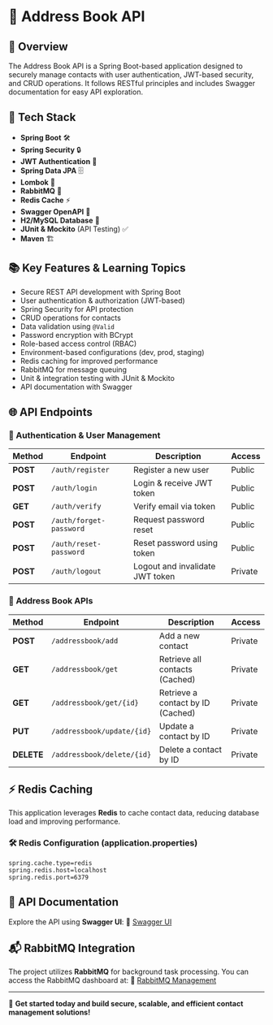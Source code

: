 # 📒 Address Book API

## 📝 Overview
The Address Book API is a Spring Boot-based application designed to securely manage contacts with user authentication, JWT-based security, and CRUD operations. It follows RESTful principles and includes Swagger documentation for easy API exploration.

## 🚀 Tech Stack
- **Spring Boot** 🛠️
- **Spring Security** 🔒
- **JWT Authentication** 🔑
- **Spring Data JPA** 🗄️
- **Lombok** 📌
- **RabbitMQ** 📨
- **Redis Cache** ⚡
- **Swagger OpenAPI** 📃
- **H2/MySQL Database** 💾
- **JUnit & Mockito** (API Testing) ✅
- **Maven** 🏗️

## 📚 Key Features & Learning Topics
- Secure REST API development with Spring Boot
- User authentication & authorization (JWT-based)
- Spring Security for API protection
- CRUD operations for contacts
- Data validation using `@Valid`
- Password encryption with BCrypt
- Role-based access control (RBAC)
- Environment-based configurations (dev, prod, staging)
- Redis caching for improved performance
- RabbitMQ for message queuing
- Unit & integration testing with JUnit & Mockito
- API documentation with Swagger

## 🌐 API Endpoints

### 🔑 Authentication & User Management
| Method | Endpoint | Description | Access |
|--------|-------------|-------------|--------|
| **POST** | `/auth/register` | Register a new user | Public |
| **POST** | `/auth/login` | Login & receive JWT token | Public |
| **GET** | `/auth/verify` | Verify email via token | Public |
| **POST** | `/auth/forget-password` | Request password reset | Public |
| **POST** | `/auth/reset-password` | Reset password using token | Public |
| **POST** | `/auth/logout` | Logout and invalidate JWT token | Private |

### 📖 Address Book APIs
| Method | Endpoint | Description | Access |
|--------|-------------|-------------|--------|
| **POST** | `/addressbook/add` | Add a new contact | Private |
| **GET** | `/addressbook/get` | Retrieve all contacts (Cached) | Private |
| **GET** | `/addressbook/get/{id}` | Retrieve a contact by ID (Cached) | Private |
| **PUT** | `/addressbook/update/{id}` | Update a contact by ID | Private |
| **DELETE** | `/addressbook/delete/{id}` | Delete a contact by ID | Private |

## ⚡ Redis Caching
This application leverages **Redis** to cache contact data, reducing database load and improving performance.

### 🛠️ Redis Configuration (application.properties)
```properties
spring.cache.type=redis
spring.redis.host=localhost
spring.redis.port=6379
```

## 📌 API Documentation
Explore the API using **Swagger UI**:
🔗 [Swagger UI](http://localhost:8080/swagger-ui.html)

## 📬 RabbitMQ Integration
The project utilizes **RabbitMQ** for background task processing. You can access the RabbitMQ dashboard at:
🔗 [RabbitMQ Management](http://localhost:15672)

---
🚀 **Get started today and build secure, scalable, and efficient contact management solutions!**

